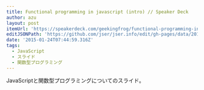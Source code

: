 ```yaml
---
title: Functional programming in javascript (intro) // Speaker Deck
author: azu
layout: post
itemUrl: 'https://speakerdeck.com/geekingfrog/functional-programming-in-javascript-intro'
editJSONPath: 'https://github.com/jser/jser.info/edit/gh-pages/data/2015/01/index.json'
date: '2015-01-24T07:44:59.316Z'
tags:
  - JavaScript
  - スライド
  - 関数型プログラミング
---
```

JavaScriptと関数型プログラミングについてのスライド。
